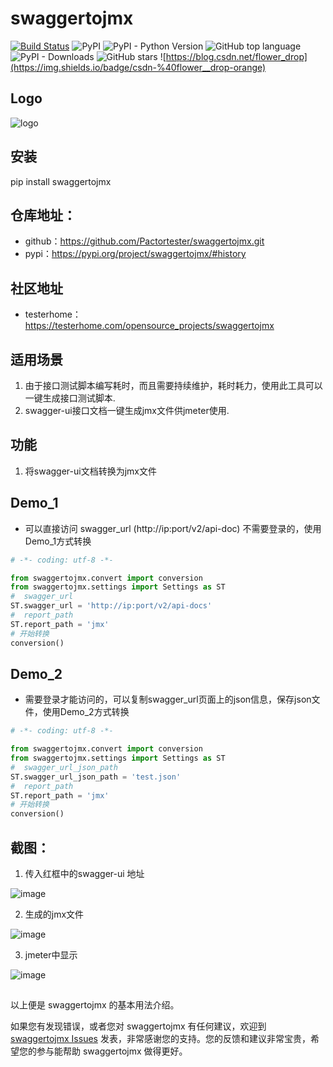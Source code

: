 # swaggertojmx

[![Build Status](https://travis-ci.com/Pactortester/swaggertojmx.svg?branch=master)](https://travis-ci.com/Pactortester/swaggertojmx) ![PyPI](https://img.shields.io/pypi/v/swaggertojmx) ![PyPI - Python Version](https://img.shields.io/pypi/pyversions/swaggertojmx) ![GitHub top language](https://img.shields.io/github/languages/top/Pactortester/swaggertojmx) ![PyPI - Downloads](https://img.shields.io/pypi/dm/swaggertojmx?style=plastic) ![GitHub stars](https://img.shields.io/github/stars/Pactortester/swaggertojmx?style=social) ![https://blog.csdn.net/flower_drop](https://img.shields.io/badge/csdn-%40flower__drop-orange)


## Logo

![logo](https://github.com/Pactortester/swaggertojmx/blob/master/images/swaggertojmx.png)


## 安装


pip install swaggertojmx


##  仓库地址：


- github：https://github.com/Pactortester/swaggertojmx.git
- pypi：https://pypi.org/project/swaggertojmx/#history


## 社区地址


- testerhome：https://testerhome.com/opensource_projects/swaggertojmx


## 适用场景


1. 由于接口测试脚本编写耗时，而且需要持续维护，耗时耗力，使用此工具可以一键生成接口测试脚本.
2. swagger-ui接口文档一键生成jmx文件供jmeter使用.


## 功能


1. 将swagger-ui文档转换为jmx文件


## Demo_1
- 可以直接访问 swagger_url (http://ip:port/v2/api-doc) 不需要登录的，使用Demo_1方式转换

```python
# -*- coding: utf-8 -*-

from swaggertojmx.convert import conversion
from swaggertojmx.settings import Settings as ST
#  swagger_url
ST.swagger_url = 'http://ip:port/v2/api-docs'
#  report_path
ST.report_path = 'jmx'
# 开始转换
conversion()

```


## Demo_2
- 需要登录才能访问的，可以复制swagger_url页面上的json信息，保存json文件，使用Demo_2方式转换

```python
# -*- coding: utf-8 -*-

from swaggertojmx.convert import conversion
from swaggertojmx.settings import Settings as ST
#  swagger_url_json_path 
ST.swagger_url_json_path = 'test.json'
#  report_path
ST.report_path = 'jmx'
# 开始转换
conversion()

```
## 截图：

1. 传入红框中的swagger-ui 地址

![image](https://user-images.githubusercontent.com/29191106/88256748-a58d3900-ccee-11ea-8960-b16ed18c34c6.png)

2. 生成的jmx文件

![image](https://user-images.githubusercontent.com/29191106/88256097-de2c1300-ccec-11ea-80cb-4a2ed6e8c4e0.png)

3. jmeter中显示

![image](https://user-images.githubusercontent.com/29191106/88256407-d91b9380-cced-11ea-910b-cafaec9ae158.png)

## 

以上便是 swaggertojmx 的基本用法介绍。

如果您有发现错误，或者您对 swaggertojmx 有任何建议，欢迎到 [swaggertojmx Issues](https://github.com/Pactortester/swaggertojmx/issues) 发表，非常感谢您的支持。您的反馈和建议非常宝贵，希望您的参与能帮助 swaggertojmx 做得更好。
